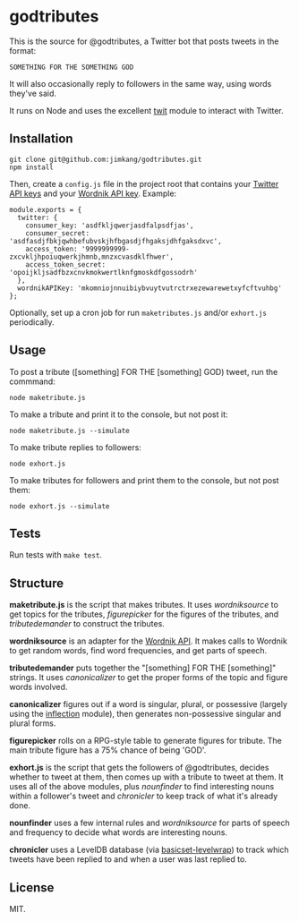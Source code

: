 godtributes
===========

This is the source for @godtributes, a Twitter bot that posts tweets in the format:

    SOMETHING FOR THE SOMETHING GOD

It will also occasionally reply to followers in the same way, using words they've said.

It runs on Node and uses the excellent [twit](https://github.com/ttezel/twit) module to interact with Twitter.

Installation
------------

    git clone git@github.com:jimkang/godtributes.git
    npm install

Then, create a `config.js` file in the project root that contains your [Twitter API keys](https://apps.twitter.com/) and your [Wordnik API key](http://developer.wordnik.com/). Example:

    module.exports = {
      twitter: {
        consumer_key: 'asdfkljqwerjasdfalpsdfjas',
        consumer_secret: 'asdfasdjfbkjqwhbefubvskjhfbgasdjfhgaksjdhfgaksdxvc',
        access_token: '9999999999-zxcvkljhpoiuqwerkjhmnb,mnzxcvasdklfhwer',
        access_token_secret: 'opoijkljsadfbzxcnvkmokwertlknfgmoskdfgossodrh'
      },
      wordnikAPIKey: 'mkomniojnnuibiybvuytvutrctrxezewarewetxyfcftvuhbg'
    };

Optionally, set up a cron job for run `maketributes.js` and/or `exhort.js` periodically.

Usage
-----

To post a tribute ([something] FOR THE [something] GOD) tweet, run the commmand:

    node maketribute.js

To make a tribute and print it to the console, but not post it:

    node maketribute.js --simulate

To make tribute replies to followers:

    node exhort.js

To make tributes for followers and print them to the console, but not post them:

    node exhort.js --simulate

Tests
-----

Run tests with `make test`.

Structure
---------

**maketribute.js** is the script that makes tributes. It uses *wordniksource* to get topics for the tributes, *figurepicker* for the figures of the tributes, and *tributedemander* to construct the tributes.

**wordniksource** is an adapter for the [Wordnik API](developer.wordnik.com/docs.html). It makes calls to Wordnik to get random words, find word frequencies, and get parts of speech.

**tributedemander** puts together the "[something] FOR THE [something]" strings. It uses *canonicalizer* to get the proper forms of the topic and figure words involved.

**canonicalizer** figures out if a word is singular, plural, or possessive (largely using the [inflection](https://www.npmjs.org/package/inflection) module), then generates non-possessive singular and plural forms.

**figurepicker** rolls on a RPG-style table to generate figures for tribute. The main tribute figure has a 75% chance of being 'GOD'.


**exhort.js** is the script that gets the followers of @godtributes, decides whether to tweet at them, then comes up with a tribute to tweet at them. It uses all of the above modules, plus *nounfinder* to find interesting nouns within a follower's tweet and *chronicler* to keep track of what it's already done.

**nounfinder** uses a few internal rules and *wordniksource* for parts of speech and frequency to decide what words are interesting nouns.

**chronicler** uses a LevelDB database (via [basicset-levelwrap](https://github.com/jimkang/basicset-levelwrap)) to track which tweets have been replied to and when a user was last replied to.

License
-------

MIT.
